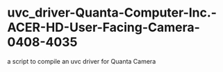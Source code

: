 # uvc_driver-Quanta-Computer-Inc.-ACER-HD-User-Facing-Camera-0408-4035
a script to compile an uvc driver for Quanta Camera
